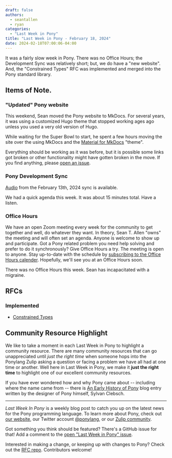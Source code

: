 ```yaml
---
draft: false
authors:
  - seantallen
  - ryan
categories:
  - "Last Week in Pony"
title: "Last Week in Pony - February 18, 2024"
date: 2024-02-18T07:00:06-04:00
---
```


It was a fairly slow week in Pony. There was no Office Hours; the Development Sync was relatively short; but, we do have a "new website". And, the "Constrained Types" RFC was implemented and merged into the Pony standard library.

<!-- more -->

## Items of Note.

### "Updated" Pony website

This weekend, Sean moved the Pony website to MkDocs. For several years, it was using a customized Hugo theme that stopped working ages ago unless you used a very old version of Hugo.

While waiting for the Super Bowl to start, he spent a few hours moving the site over the using MkDocs and the [Material for MkDocs](https://squidfunk.github.io/mkdocs-material/) "theme".

Everything should be working as it was before, but it is possible some links got broken or other functionality might have gotten broken in the move. If you find anything, please [open an issue](https://github.com/ponylang/ponylang-website/issues/new).

### Pony Development Sync

[Audio](https://sync-recordings.ponylang.io/r/2024_02_13.m4a) from the February 13th, 2024 sync is available.

We had a quick agenda this week. It was about 15 minutes total. Have a listen.

### Office Hours

We have an open Zoom meeting every week for the community to get together and well, do whatever they want. In theory, Sean T. Allen "owns" the meeting and will often set an agenda. Anyone is welcome to show up and participate. Got a Pony related problem you need help solving and prefer to do it synchronously? Give Office Hours a try. The meeting is open to anyone. Stay up-to-date with the schedule by [subscribing to the Office Hours calender](https://calendar.google.com/calendar/ical/4465e68ae24131ae00461a40893f2637a2c9ac510e311a44ff78680e2f183ce3%40group.calendar.google.com/public/basic.ics). Hopefully, we'll see you at an Office Hours soon.

There was no Office Hours this week. Sean has incapacitated with a migraine.

## RFCs

### Implemented

- [Constrained Types](https://github.com/ponylang/ponyc/pull/4493)

## Community Resource Highlight

We like to take a moment in each Last Week in Pony to highlight a community resource. There are many community resources that can go unappreciated until _just the right time_ when someone hops into the Ponylang Zulip asking a question or facing a problem we have all had at one time or another. Well here in Last Week in Pony, we make it **just the right time** to highlight one of our excellent community resources.

If you have ever wondered how and why Pony came about -- including where the name came from -- there is [An Early History of Pony](https://www.ponylang.io/blog/2017/05/an-early-history-of-pony/) blog entry written by the designer of Pony himself, Sylvan Clebsch.

---

_Last Week In Pony_ is a weekly blog post to catch you up on the latest news for the Pony programming language. To learn more about Pony, check out [our website](https://ponylang.io), our Twitter account [@ponylang](https://twitter.com/ponylang), or our [Zulip community](https://ponylang.zulipchat.com).

Got something you think should be featured? There's a GitHub issue for that! Add a comment to the [open "Last Week in Pony" issue](https://github.com/ponylang/ponylang.github.io/issues?q=is%3Aissue+is%3Aopen+label%3Alast-week-in-pony).

Interested in making a change, or keeping up with changes to Pony? Check out the [RFC repo](https://github.com/ponylang/rfcs). Contributors welcome!
